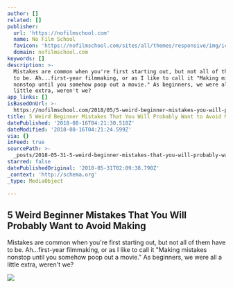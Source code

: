 ```yaml
---
author: []
related: []
publisher:
  url: 'https://nofilmschool.com'
  name: No Film School
  favicon: 'https://nofilmschool.com/sites/all/themes/responsive/img/icons/favicon.ico'
  domain: nofilmschool.com
keywords: []
description: >-
  Mistakes are common when you're first starting out, but not all of them have
  to be. Ah...first-year filmmaking, or as I like to call it "Making mistakes
  nonstop until you somehow poop out a movie." As beginners, we were all a
  little extra, weren't we?
app_links: []
isBasedOnUrl: >-
  https://nofilmschool.com/2018/05/5-weird-beginner-mistakes-you-will-probably-want-avoid-making
title: 5 Weird Beginner Mistakes That You Will Probably Want to Avoid Making
datePublished: '2018-08-16T04:21:30.518Z'
dateModified: '2018-08-16T04:21:24.599Z'
via: {}
inFeed: true
sourcePath: >-
  _posts/2018-05-31-5-weird-beginner-mistakes-that-you-will-probably-want-to-avo.md
starred: false
datePublishedOriginal: '2018-05-31T02:09:38.790Z'
_context: 'http://schema.org'
_type: MediaObject

---
```

<article style=""><h1>5 Weird Beginner Mistakes That You Will Probably Want to Avoid Making</h1><p>Mistakes are common when you're first starting out, but not all of them have to be. Ah...first-year filmmaking, or as I like to call it "Making mistakes nonstop until you somehow poop out a movie." As beginners, we were all a little extra, weren't we?</p><img src="https://nofilmschool.com/sites/default/files/styles/facebook/public/broken_lens.jpg?itok=az4QU-Rf" /></article>